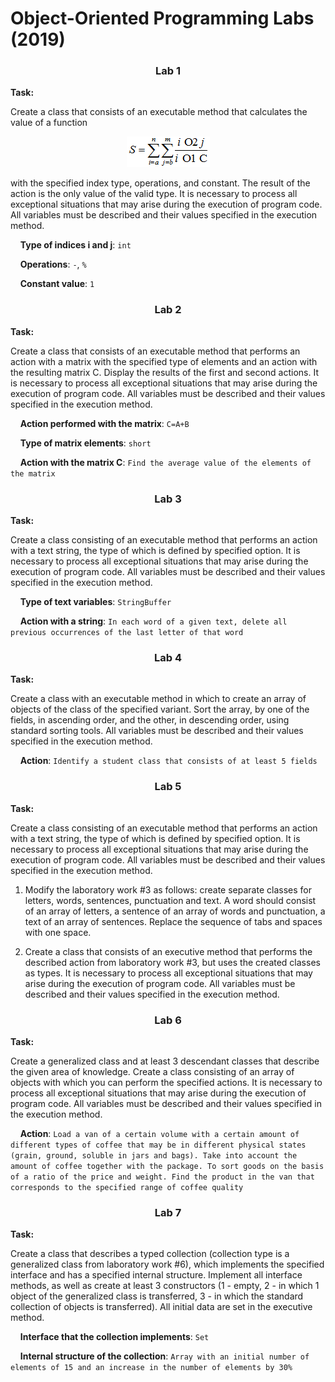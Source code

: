 # Object-Oriented Programming Labs (2019)

<h3 align="center">Lab 1</h3> 
<b>Task:</b> 

Create a class that consists of an executable method that calculates the value of a function 
<p align="center">
    <img src="img/formula.png" alt="Task Lab1">
</p> 
with the specified index type, operations, and constant. The result of the action is the only value of the valid type. It is necessary to process all exceptional situations that may arise during the execution of program code. All variables must be described and their values specified in the execution method. &nbsp;&nbsp;

&nbsp;&nbsp;&nbsp;&nbsp;**Type of indices i and j**: `int`

&nbsp;&nbsp;&nbsp;&nbsp;**Operations**: `-`, `%`

&nbsp;&nbsp;&nbsp;&nbsp;**Constant value**: `1`



<h3 align="center">Lab 2</h3> 
<b>Task:</b> 

Create a class that consists of an executable method that performs an action with a matrix with the specified type of elements and an action with the resulting matrix C. Display the results of the first and second actions. It is necessary to process all exceptional situations that may arise during the execution of program code. All variables must be described and their values specified in the execution method. &nbsp;&nbsp;

&nbsp;&nbsp;&nbsp;&nbsp;**Action performed with the matrix**: `C=A+B`

&nbsp;&nbsp;&nbsp;&nbsp;**Type of matrix elements**: `short`

&nbsp;&nbsp;&nbsp;&nbsp;**Action with the matrix C**: `Find the average value of the elements of the matrix`



<h3 align="center">Lab 3</h3> 
<b>Task:</b> 

Create a class consisting of an executable method that performs an action with a text string, the type of which is defined by specified option. It is necessary to process all exceptional situations that may arise during the execution of program code. All variables must be described and their values specified in the execution method. &nbsp;&nbsp;

&nbsp;&nbsp;&nbsp;&nbsp;**Type of text variables**: `StringBuffer`

&nbsp;&nbsp;&nbsp;&nbsp;**Action with a string**: `In each word of a given text, delete all previous occurrences of the last letter of that word`


<h3 align="center">Lab 4</h3> 
<b>Task:</b> 

Create a class with an executable method in which to create an array of objects of the class of the specified variant. Sort the array, by one of the fields, in ascending order, and the other, in descending order, using standard sorting tools. All variables must be described and their values specified in the execution method. &nbsp;&nbsp;

&nbsp;&nbsp;&nbsp;&nbsp;**Action**: `Identify a student class that consists of at least 5 fields`


<h3 align="center">Lab 5</h3> 
<b>Task:</b> 

Create a class consisting of an executable method that performs an action with a text string, the type of which is defined by specified option. It is necessary to process all exceptional situations that may arise during the execution of program code. All variables must be described and their values specified in the execution method. &nbsp;&nbsp;

1. Modify the laboratory work #3 as follows: create separate classes for letters, words, sentences, punctuation and text. A word should consist of an array of letters, a sentence of an array of words and punctuation, a text of an array of sentences. Replace the sequence of tabs and spaces with one space.

2. Create a class that consists of an executive method that performs the described action from laboratory work #3, but uses the created classes as types. It is necessary to process all exceptional situations that may arise during the execution of program code. All variables must be described and their values specified in the execution method.


<h3 align="center">Lab 6</h3> 
<b>Task:</b> 

Create a generalized class and at least 3 descendant classes that describe the given area of knowledge. Create a class consisting of an array of objects with which you can perform the specified actions. It is necessary to process all exceptional situations that may arise during the execution of program code. All variables must be described and their values specified in the execution method.

&nbsp;&nbsp;&nbsp;&nbsp;**Action**: `Load a van of a certain volume with a certain amount of different types of coffee that may be in different physical states (grain, ground, soluble in jars and bags). Take into account the amount of coffee together with the package. To sort goods on the basis of a ratio of the price and weight. Find the product in the van that corresponds to the specified range of coffee quality`


<h3 align="center">Lab 7</h3> 
<b>Task:</b> 

Create a class that describes a typed collection (collection type is a generalized class from laboratory work #6), which implements the specified interface and has a specified internal structure. Implement all interface methods, as well as create at least 3 constructors (1 - empty, 2 - in which 1 object of the generalized class is transferred, 3 - in which the standard collection of objects is transferred). All initial data are set in the executive method.


&nbsp;&nbsp;&nbsp;&nbsp;**Interface that the collection implements**: `Set`

&nbsp;&nbsp;&nbsp;&nbsp;**Internal structure of the collection**: `Array with an initial number of elements of 15 and an increase in the number of elements by 30%`

